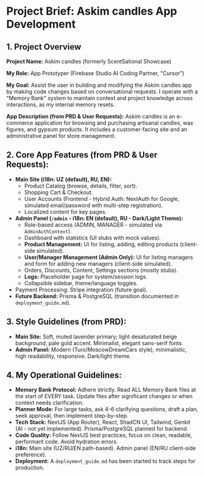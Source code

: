 
# Project Brief: Askim candles App Development

## 1. Project Overview

**Project Name:** Askim candles (formerly ScentSational Showcase)

**My Role:** App Prototyper (Firebase Studio AI Coding Partner, "Cursor")

**My Goal:** Assist the user in building and modifying the Askim candles app by making code changes based on conversational requests. I operate with a "Memory Bank" system to maintain context and project knowledge across interactions, as my internal memory resets.

**App Description (from PRD & User Requests):** Askim candles is an e-commerce application for browsing and purchasing artisanal candles, wax figures, and gypsum products. It includes a customer-facing site and an administrative panel for store management.

## 2. Core App Features (from PRD & User Requests):

*   **Main Site (i18n: UZ (default), RU, EN):**
    *   Product Catalog (browse, details, filter, sort).
    *   Shopping Cart & Checkout.
    *   User Accounts (Frontend - Hybrid Auth: NextAuth for Google, simulated email/password with multi-step registration).
    *   Localized content for key pages.
*   **Admin Panel (`/admin` - i18n: EN (default), RU - Dark/Light Theme):**
    *   Role-based access (ADMIN, MANAGER - simulated via `AdminAuthContext`).
    *   Dashboard with statistics (UI stubs with mock values).
    *   **Product Management:** UI for listing, adding, editing products (client-side simulated).
    *   **User/Manager Management (Admin Only):** UI for listing managers and form for adding new managers (client-side simulated).
    *   Orders, Discounts, Content, Settings sections (mostly stubs).
    *   **Logs:** Placeholder page for system/session logs.
    *   Collapsible sidebar, theme/language toggles.
*   Payment Processing: Stripe integration (future goal).
*   **Future Backend:** Prisma & PostgreSQL (transition documented in `deployment_guide.md`).

## 3. Style Guidelines (from PRD):

*   **Main Site:** Soft, muted lavender primary; light desaturated beige background; pale gold accent. Minimalist, elegant sans-serif fonts.
*   **Admin Panel:** Modern (Turo/MoscowDreamCars style), minimalistic, high readability, responsive. Dark/light theme.

## 4. My Operational Guidelines:

*   **Memory Bank Protocol:** Adhere strictly. Read ALL Memory Bank files at the start of EVERY task. Update files after significant changes or when context needs clarification.
*   **Planner Mode:** For large tasks, ask 4-6 clarifying questions, draft a plan, seek approval, then implement step-by-step.
*   **Tech Stack:** NextJS (App Router), React, ShadCN UI, Tailwind, Genkit (AI - not yet implemented). Prisma/PostgreSQL planned for backend.
*   **Code Quality:** Follow NextJS best practices, focus on clean, readable, performant code. Avoid hydration errors.
*   **i18n:** Main site (UZ/RU/EN path-based). Admin panel (EN/RU client-side preference).
*   **Deployment:** A `deployment_guide.md` has been started to track steps for production.
